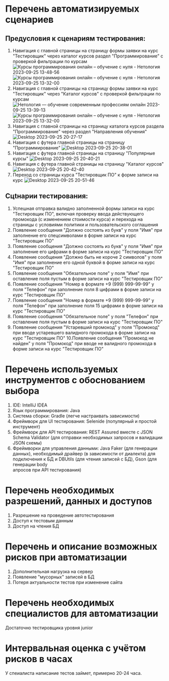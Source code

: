 # Перечень автоматизируемых сценариев
## Предусловия к сценариям тестирования:
1. Навигация с главной страницы на страницу формы заявки на курс "Тестировщик" через каталог курсов раздел "Программирование" с проверкой фильтрации по курсам
   ![Курсы программирования онлайн – обучение с нуля - Нетология 2023-09-25 13-48-56](https://github.com/Dimonstratos/HW4.2/assets/130654761/7fc22b26-6a70-482e-8d9a-a0fcd8f009b4)
   ![Курсы программирования онлайн – обучение с нуля - Нетология 2023-09-25 13-32-00](https://github.com/Dimonstratos/HW4.2/assets/130654761/c95c3365-6035-4d47-99cb-cc1914c3a9de)
1. Навигация с главной страницы на страницу формы заявки на курс "Тестировщик" через "Каталог курсов" с проверкой фильтрации по курсам
   ![Нетология — обучение современным профессиям онлайн 2023-09-25 13-39-13](https://github.com/Dimonstratos/HW4.2/assets/130654761/7d2d3a7e-c2e0-4909-8075-163a02852326)
   ![Курсы программирования онлайн – обучение с нуля - Нетология 2023-09-25 13-32-00](https://github.com/Dimonstratos/HW4.2/assets/130654761/cea3c710-864c-4ded-96ef-57b70855e064)
1. Навигация с главной страницы на страницу каталога курсов раздела "Программирование" через раздел "Направления обучения"
   ![Desktop 2023-09-25 20-27-17](https://github.com/Dimonstratos/HW4.2/assets/130654761/6105636c-47d4-49ba-8d65-2dff84071e7b)
1. Навигация с футера главной страницы на страницу "Программирование"
   ![Desktop 2023-09-25 20-38-01](https://github.com/Dimonstratos/HW4.2/assets/130654761/6d62f335-f4ab-4002-b8fd-ee6c570f5346)
1. Навигация с футера главной страницы на страницу "Популярные курсы"
   ![Desktop 2023-09-25 20-40-21](https://github.com/Dimonstratos/HW4.2/assets/130654761/b7edc86a-92db-4636-be0a-dc250a2bf194)
1. Навигация с футера главной страницы на страницу "Каталог курсов"
   ![Desktop 2023-09-25 20-42-40](https://github.com/Dimonstratos/HW4.2/assets/130654761/2f2c5869-8551-45c7-988a-10352b78c874)
1. Переход со страницы курса "Тестировщик ПО" к форме записи на курс
   ![Desktop 2023-09-25 20-51-46](https://github.com/Dimonstratos/HW4.2/assets/130654761/ae0a9132-f0cc-43cf-bc12-86546a33310d)

## Сцtнарии тестирования:
1. Успешная отправка валидно заполненной формы записи на курс "Тестировщик ПО", включая проверку ввода действующего промокода (с изменением стоимости курса) и перехода на страницы с условиями политики и 
   пользовательского соглашения
1. Появление сообщения "Должно состоять из букв" у поля "Имя" при заполнение его спецсимволами в форме записи на курс "Тестировщик ПО"
1. Появление сообщения "Должно состоять из букв" у поля "Имя" при заполнение его цифрами в форме записи на курс "Тестировщик ПО"
1. Появление сообщения "Должно быть не короче 2 символов" у поля "Имя" при заполнение его одной буквой в форме записи на курс "Тестировщик ПО"
1. Появление сообщения "Обязательное поле" у поля "Имя" при оставление поля пустым в форме записи на курс "Тестировщик ПО"
1. Появление сообщения "Номер в формате +9 (999) 999-99-99" у поля "Телефон" при заполнение поля 8 цифрами в форме записи на курс "Тестировщик ПО"
1. Появление сообщения "Номер в формате +9 (999) 999-99-99" у поля "Телефон" при заполнение поля 15 цифрами в форме записи на курс "Тестировщик ПО"
1. Появление сообщения "Обязательное поле" у поля "Телефон" при оставление поля пустым в форме записи на курс "Тестировщик ПО"
1. Появление сообщения "Устаревший промокод" у поля "Промокод" при вводе устаревшего валидного промокода в форме записи на курс "Тестировщик ПО" 10.Появление сообщения "Промокод не найден" у поля "Промокод" при 
   вводе не валидного промокода в форме записи на курс "Тестировщик ПО"

# Перечень используемых инструментов с обоснованием выбора
1. IDE: IntelliJ IDEA
1. Язык программирования: Java
1. Система сборки: Gradle (легче настраивать зависимости)
1. Фреймворк для UI тестирования: Selenide (популярный и простой инструмент)
1. Фреймворк для API тестирования: REST Assured вместе с JSON Schema Validator (для отправки необходимых запросов и валидации JSON схемы)
1. Фреймворки для управления данными: Java Faker (для генерации данных), необходимый драйвер (в зависимости от диалекта) для подключения к БД и DBUtils (для чтения записей с БД), Gson (для генерации body  
   апросов при API тестирования)
   
# Перечень необходимых разрешений, данных и доступов
1. Разрешение на проведение автотестирования
1. Доступ к тестовым данным
1. Доступ на чтения БД

# Перечень и описание возможных рисков при автоматизации
1. Дополнительная нагрузка на сервер
1. Появление "мусорных" записей в БД
1. Потеря актуальности тестов при изменение сайта

# Перечень необходимых специалистов для автоматизации
   Достаточно тестировщика уровня junior

# Интервальная оценка с учётом рисков в часах
   У спеиалиста написание тестов займет, примерно 20-24 часа.
